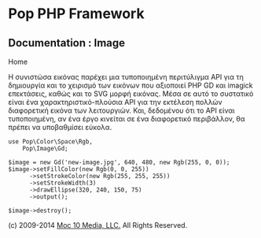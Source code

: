 Pop PHP Framework
=================

Documentation : Image
---------------------

Home

Η συνιστώσα εικόνας παρέχει μια τυποποιημένη περιτύλιγμα API για τη
δημιουργία και το χειρισμό των εικόνων που αξιοποιεί PHP GD και imagick
επεκτάσεις, καθώς και το SVG μορφή εικόνας. Μέσα σε αυτό το συστατικό
είναι ένα χαρακτηριστικό-πλούσια API για την εκτέλεση πολλών διαφορετική
εικόνα των λειτουργιών. Και, δεδομένου ότι το API είναι τυποποιημένη, αν
ένα έργο κινείται σε ένα διαφορετικό περιβάλλον, θα πρέπει να
υποβαθμίσει εύκολα.

    use Pop\Color\Space\Rgb,
        Pop\Image\Gd;

    $image = new Gd('new-image.jpg', 640, 480, new Rgb(255, 0, 0));
    $image->setFillColor(new Rgb(0, 0, 255))
          ->setStrokeColor(new Rgb(255, 255, 255))
          ->setStrokeWidth(3)
          ->drawEllipse(320, 240, 150, 75)
          ->output();

    $image->destroy();

\(c) 2009-2014 [Moc 10 Media, LLC.](http://www.moc10media.com) All
Rights Reserved.
